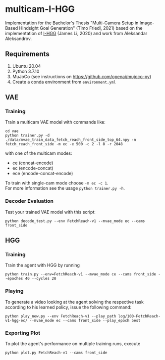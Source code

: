 # multicam-I-HGG

Implementation for the Bachelor's Thesis "Multi-Camera Setup in Image-Based Hindsight Goal Generation" (Timo Friedl,
2021) based on the implementation of [I-HGG](https://github.com/hakrrr/I-HGG) (James Li, 2020) and work from Aleksandar
Aleksandrov.

## Requirements

1. Ubuntu 20.04
2. Python 3.7.10
3. MuJoCo (see instructions on https://github.com/openai/mujoco-py)
4. Create a conda environment from `environment.yml`

## VAE

### Training

Train a multicam VAE model with commands like:

```
cd vae
python trainer.py -d ./data/mvae_train_data_fetch_reach_front_side_top_64.npy -n fetch_reach_front_side -m ec -e 500 -c 2 -l 8 -r 2048
```

with one of the multicam modes:

- ce (concat-encode)
- ec (encode-concat)
- ece (encode-concat-encode)

To train with single-cam mode choose `-m ec -c 1`.\
For more information see the usage `python trainer.py -h`.

### Decoder Evaluation

Test your trained VAE model with this script:

```
python decode_test.py --env FetchReach-v1 --mvae_mode ec --cams front_side
```

## HGG

### Training

Train the agent with HGG by running

```
python train.py --env=FetchReach-v1 --mvae_mode ce --cams front_side --epoches 40 --cycles 20
```

### Playing

To generate a video looking at the agent solving the respective task according to his learned policy, issue the
following command:

```
python play_new.py --env FetchReach-v1 --play_path log/100-FetchReach-v1-hgg-ec/ --mvae_mode ec --cams front_side --play_epoch best
```

### Exporting Plot

To plot the agent's performance on multiple training runs, execute

```
python plot.py FetchReach-v1 --cams front_side
```